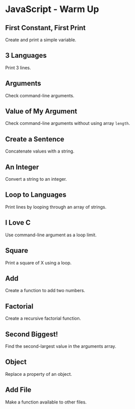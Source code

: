 # JavaScript - Warm Up

## First Constant, First Print
Create and print a simple variable.

## 3 Languages
Print 3 lines.

## Arguments
Check command-line arguments.

## Value of My Argument
Check command-line arguments without using array `length`.

## Create a Sentence
Concatenate values with a string.

## An Integer
Convert a string to an integer.

## Loop to Languages
Print lines by looping through an array of strings.

## I Love C
Use command-line argument as a loop limit.

## Square
Print a square of X using a loop.

## Add
Create a function to add two numbers.

## Factorial
Create a recursive factorial function.

## Second Biggest!
Find the second-largest value in the arguments array.

## Object
Replace a property of an object.

## Add File
Make a function available to other files.
